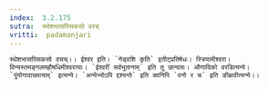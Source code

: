```yaml
---
index:  3.2.175
sutra:  स्थेशभासपिसकसो वरच्
vritti:  padamanjari
---
```


	स्थेशभासपिसकसो वचच्।। ईश्वर इति। `नेड्वशि कृति` इतीट्प्रतिषेधः। स्त्रियामीश्वरा। विन्यस्तमङ्गलमहौषधिमीश्वरायाः। `ईश्वरीं सर्वभूतानाम्` इति तु छान्दसः। औणादिको वरडित्यन्ये। `पुंयोगादाख्यायाम्` इत्यन्ये। `अन्येभ्योऽपि द्दश्यन्ते` इति क्वनिपि `वनो र च` इति ङीब्रावीत्यन्ये।।
